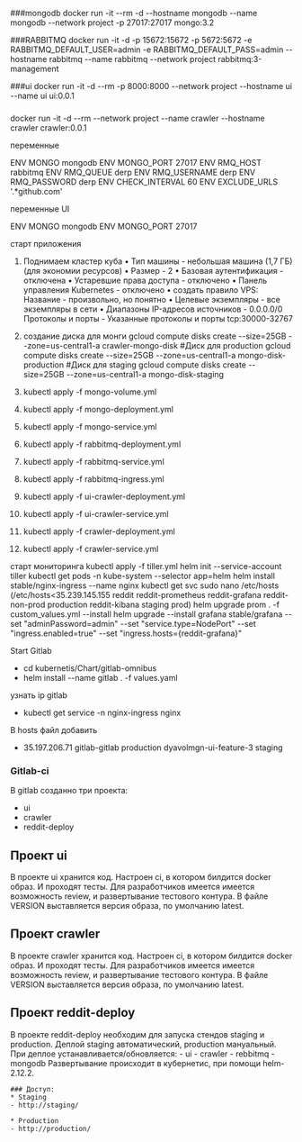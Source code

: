 ###mongodb
docker run -it --rm -d --hostname mongodb  --name mongodb --network project -p 27017:27017 mongo:3.2

###RABBITMQ
docker run -it -d -p 15672:15672 -p 5672:5672 -e RABBITMQ_DEFAULT_USER=admin -e RABBITMQ_DEFAULT_PASS=admin --hostname rabbitmq --name rabbitmq --network project rabbitmq:3-management

###ui
docker run -it -d --rm -p 8000:8000 --network project --hostname ui --name ui ui:0.0.1

###
docker run -it -d --rm --network project --name crawler --hostname crawler crawler:0.0.1

переменные 

ENV MONGO mongodb
ENV MONGO_PORT 27017
ENV RMQ_HOST rabbitmq
ENV RMQ_QUEUE derp
ENV RMQ_USERNAME derp
ENV RMQ_PASSWORD derp
ENV CHECK_INTERVAL 60
ENV EXCLUDE_URLS '.*github.com'


переменные UI


ENV MONGO mongodb
ENV MONGO_PORT 27017



старт приложения
1) Поднимаем кластер куба 
• Тип машины - небольшая машина (1,7 ГБ) (для экономии ресурсов)
• Размер - 2
• Базовая аутентификация - отключена
• Устаревшие права доступа - отключено
• Панель управления Kubernetes - отключено
• создать правило VPS:
    Название - произвольно, но понятно
    • Целевые экземпляры - все экземпляры в сети
    • Диапазоны IP-адресов источников  - 0.0.0.0/0
    Протоколы и порты - Указанные протоколы и порты
    tcp:30000-32767
2) создание диска для монги 
gcloud compute disks create --size=25GB --zone=us-central1-a crawler-mongo-disk
#Диск для production
gcloud compute disks create --size=25GB --zone=us-central1-a mongo-disk-production
#Диск для staging
gcloud compute disks create --size=25GB --zone=us-central1-a mongo-disk-staging

3) kubectl apply -f mongo-volume.yml
4) kubectl apply -f mongo-deployment.yml
5) kubectl apply -f mongo-service.yml
6) kubectl apply -f rabbitmq-deployment.yml
7) kubectl apply -f rabbitmq-service.yml
8) kubectl apply -f rabbitmq-ingress.yml
9) kubectl apply -f ui-crawler-deployment.yml
10) kubectl apply -f ui-crawler-service.yml
11) kubectl apply -f crawler-deployment.yml
12) kubectl apply -f crawler-service.yml

старт мониторинга
kubectl apply -f tiller.yml
helm init --service-account tiller
kubectl get pods -n kube-system --selector app=helm
helm install stable/nginx-ingress --name nginx
kubectl get svc
sudo nano /etc/hosts (/etc/hosts<35.239.145.155 reddit reddit-prometheus reddit-grafana reddit-non-prod production reddit-kibana staging prod)
helm upgrade prom . -f custom_values.yml --install
helm upgrade --install grafana stable/grafana --set "adminPassword=admin" --set "service.type=NodePort" --set "ingress.enabled=true" --set "ingress.hosts={reddit-grafana}"

Start Gitlab
 * cd kubernetis/Chart/gitlab-omnibus
 * helm install --name gitlab . -f values.yaml

узнать ip gitlab
 * kubectl get service -n nginx-ingress nginx

В hosts файл добавить 
 * 35.197.206.71 gitlab-gitlab production dyavolmgn-ui-feature-3 staging

### Gitlab-ci
В gitlab созданно три проекта:
 - ui
 - crawler
 - reddit-deploy

 ## Проект ui
В проекте ui хранится код. Настроен ci, в котором билдится docker образ. И проходят тесты. Для разработчиков имеется имеется возможность review, и развертывание тестового контура.
В файле VERSION выставляется версия образа, по умолчанию latest.

 ## Проект crawler
В проекте crawler хранится код. Настроен ci, в котором билдится docker образ. И проходят тесты. Для разработчиков имеется имеется возможность review, и развертывание тестового контура.
В файле VERSION выставляется версия образа, по умолчанию latest.

 ## Проект reddit-deploy
В проекте reddit-deploy необходим для запуска стендов staging и production. Деплой staging автоматический, production мануальный.
При деплое устанавливается/обновляется:
	- ui
	- crawler
	- rebbitmq
	- mongodb
Развертывание происходит в кубернетис, при помощи helm-2.12.2.


	### Доступ:
	* Staging
	- http://staging/

	* Production
	- http://production/
